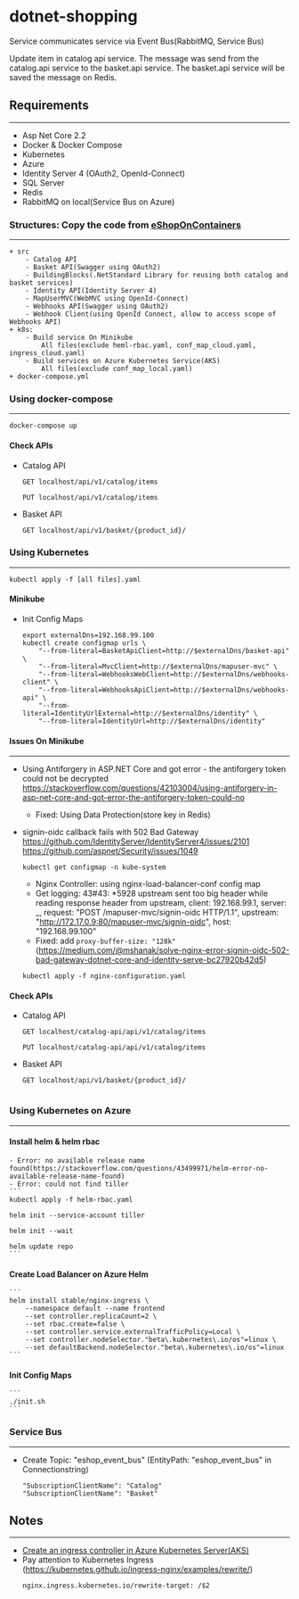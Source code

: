 # dotnet-shopping
Service communicates service via Event Bus(RabbitMQ, Service Bus)

Update item in catalog api service. The message was send from the catalog.api service to the basket.api service.
The basket.api service will be saved the message on Redis.


## Requirements
-----------------
+ Asp Net Core 2.2
+ Docker & Docker Compose
+ Kubernetes
+ Azure
+ Identity Server 4 (OAuth2, OpenId-Connect)
+ SQL Server
+ Redis
+ RabbitMQ on local(Service Bus on Azure)

### Structures: Copy the code from [eShopOnContainers](https://github.com/dotnet-architecture/eShopOnContainers)
-----------------------------------------------------------------------------------------------------------------
    + src
        - Catalog API
        - Basket API(Swagger using OAuth2)
        - BuildingBlocks(.NetStandard Library for reusing both catalog and basket services)
        - Identity API(Identity Server 4)
        - MapUserMVC(WebMVC using OpenId-Connect)
        - Webhooks API(Swagger using OAuth2)
        - Webhook Client(using OpenId Connect, allow to access scope of Webhooks API)
    + k8s:
        - Build service On Minikube
            All files(exclude heml-rbac.yaml, conf_map_cloud.yaml, ingress_cloud.yaml)
        - Build services on Azure Kubernetes Service(AKS)
            All files(exclude conf_map_local.yaml)
    + docker-compose.yml

### Using docker-compose
-------------------------
```
docker-compose up
```

#### Check APIs
+ Catalog API

    ```
    GET localhost/api/v1/catalog/items
    ```

    ```
    PUT localhost/api/v1/catalog/items
    ```

+ Basket API
    ```
    GET localhost/api/v1/basket/{product_id}/
    ```

### Using Kubernetes
---------------------
```
kubectl apply -f [all files].yaml
```

#### Minikube
+ Init Config Maps
    ```
    export externalDns=192.168.99.100
    kubectl create configmap urls \
        "--from-literal=BasketApiClient=http://$externalDns/basket-api" \
        "--from-literal=MvcClient=http://$externalDns/mapuser-mvc" \
        "--from-literal=WebhooksWebClient=http://$externalDns/webhooks-client" \
        "--from-literal=WebhooksApiClient=http://$externalDns/webhooks-api" \
        "--from-literal=IdentityUrlExternal=http://$externalDns/identity" \
        "--from-literal=IdentityUrl=http://$externalDns/identity"
    ```

#### Issues On Minikube
-------------------------
+ Using Antiforgery in ASP.NET Core and got error - the antiforgery token could not be decrypted
    https://stackoverflow.com/questions/42103004/using-antiforgery-in-asp-net-core-and-got-error-the-antiforgery-token-could-no
    - Fixed: Using Data Protection(store key in Redis)

+ signin-oidc callback fails with 502 Bad Gateway
    https://github.com/IdentityServer/IdentityServer4/issues/2101
    https://github.com/aspnet/Security/issues/1049

    ```
    kubectl get configmap -n kube-system
    ```
    - Nginx Controller: using nginx-load-balancer-conf config map
    - Get logging: 43#43: *5928 upstream sent too big header while reading response header from upstream, client: 192.168.99.1, server: _, request: "POST /mapuser-mvc/signin-oidc HTTP/1.1", upstream: "http://172.17.0.9:80/mapuser-mvc/signin-oidc", host: "192.168.99.100"
    - Fixed: add `proxy-buffer-size: "128k"` (https://medium.com/@mshanak/solve-nginx-error-signin-oidc-502-bad-gateway-dotnet-core-and-identity-serve-bc27920b42d5)
    ```
    kubectl apply -f nginx-configuration.yaml
    ```

#### Check APIs
+ Catalog API

    ```
    GET localhost/catalog-api/api/v1/catalog/items
    ```

    ```
    PUT localhost/catalog-api/api/v1/catalog/items
    ```

+ Basket API
    ```
    GET localhost/api/v1/basket/{product_id}/


### Using Kubernetes on Azure
------------------------------
#### Install helm & helm rbac
    - Error: no available release name found(https://stackoverflow.com/questions/43499971/helm-error-no-available-release-name-found)
    - Error: could not find tiller
    ```
    kubectl apply -f helm-rbac.yaml

    helm init --service-account tiller

    helm init --wait

    helm update repo
    ```

#### Create Load Balancer on Azure Helm
    ```
    helm install stable/nginx-ingress \
        --namespace default --name frontend
        --set controller.replicaCount=2 \
        --set rbac.create=false \
        --set controller.service.externalTrafficPolicy=Local \
        --set controller.nodeSelector."beta\.kubernetes\.io/os"=linux \
        --set defaultBackend.nodeSelector."beta\.kubernetes\.io/os"=linux
    ```

#### Init Config Maps
    ```
    ./init.sh
    ```

### Service Bus
----------------
+ Create Topic: "eshop_event_bus" (EntityPath: "eshop_event_bus" in Connectionstring)
    ```
    "SubscriptionClientName": "Catalog"
    "SubscriptionClientName": "Basket"
    ```

## Notes
---------
+ [Create an ingress controller in Azure Kubernetes Server(AKS)](https://docs.microsoft.com/en-us/azure/aks/ingress-basic)
+ Pay attention to Kubernetes Ingress (https://kubernetes.github.io/ingress-nginx/examples/rewrite/)
    ```
    nginx.ingress.kubernetes.io/rewrite-target: /$2
    ```